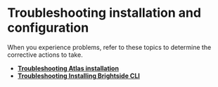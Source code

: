 # Troubleshooting installation and configuration

When you experience problems, refer to these topics to determine the corrective actions to take.

-   **[Troubleshooting Atlas installation](../topics/atlas-troubleshoot.md)**  
-   **[Troubleshooting Installing Brightside CLI](cli-troubleshootinginstallingcli.md)**  
